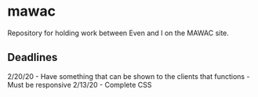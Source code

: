 # mawac
 Repository for holding work between Even and I on the MAWAC site.


Deadlines
--------------------------
2/20/20 - Have something that can be shown to the clients that functions
        - Must be responsive
2/13/20 - Complete CSS
